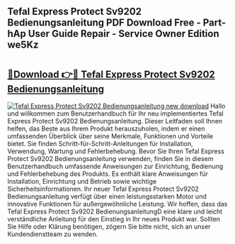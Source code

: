 ## Tefal Express Protect Sv9202 Bedienungsanleitung PDF Download Free - Part-hAp User Guide Repair - Service Owner Edition we5Kz

# <h2><a href="http://df30tb.blite.top/?on=Tefal+Express+Protect+Sv9202+Bedienungsanleitung">🔗Download 👉🔴 Tefal Express Protect Sv9202 Bedienungsanleitung</a></h2>

[![Tefal Express Protect Sv9202 Bedienungsanleitung new download](https://i.imgur.com/lujVjoI.png)](http://df30tb.blite.top/?on=Tefal+Express+Protect+Sv9202+Bedienungsanleitung)
Hallo und willkommen zum Benutzerhandbuch für Ihr neu implementiertes Tefal Express Protect Sv9202 Bedienungsanleitung. Dieser Leitfaden soll Ihnen helfen, das Beste aus Ihrem Produkt herauszuholen, indem er einen umfassenden Überblick über seine Merkmale, Funktionen und Vorteile bietet. Sie finden Schritt-für-Schritt-Anleitungen für Installation, Verwendung, Wartung und Fehlerbehebung. Bevor Sie Ihren Tefal Express Protect Sv9202 Bedienungsanleitung verwenden, finden Sie in diesem Benutzerhandbuch umfassende Anweisungen zur Einrichtung, Bedienung und Fehlerbehebung des Produkts. Es enthält klare Anweisungen für Installation, Einrichtung und Betrieb sowie wichtige Sicherheitsinformationen. Ihr neuer Tefal Express Protect Sv9202 Bedienungsanleitung verfügt über einen leistungsstarken Motor und innovative Funktionen für außergewöhnliche Leistung. Wir hoffen, dass das Tefal Express Protect Sv9202 BedienungsanleitungD eine klare und leicht verständliche Anleitung für den Einstieg in Ihr neues Produkt war. Sollten Sie Hilfe oder Klärung benötigen, zögern Sie bitte nicht, sich an unser Kundendienstteam zu wenden.
